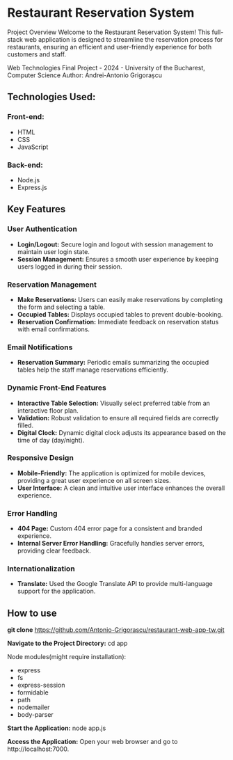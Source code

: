 # Restaurant Reservation System
Project Overview
Welcome to the Restaurant Reservation System! This full-stack web application is designed to streamline the reservation process for restaurants, ensuring an efficient and user-friendly experience for both customers and staff. 

Web Technologies Final Project - 2024 - University of the Bucharest, Computer Science
Author: Andrei-Antonio Grigorașcu

## Technologies Used:
### Front-end:

- HTML
- CSS
- JavaScript

### Back-end:

- Node.js
- Express.js

## Key Features

### User Authentication
- **Login/Logout:** Secure login and logout with session management to maintain user login state.
- **Session Management:** Ensures a smooth user experience by keeping users logged in during their session.

### Reservation Management
- **Make Reservations:** Users can easily make reservations by completing the form and selecting a table.
- **Occupied Tables:** Displays occupied tables to prevent double-booking.
- **Reservation Confirmation:** Immediate feedback on reservation status with email confirmations.

### Email Notifications
- **Reservation Summary:** Periodic emails summarizing the occupied tables help the staff manage reservations efficiently.

### Dynamic Front-End Features
- **Interactive Table Selection:** Visually select preferred table from an interactive floor plan.
- **Validation:** Robust validation to ensure all required fields are correctly filled.
- **Digital Clock:** Dynamic digital clock adjusts its appearance based on the time of day (day/night).

### Responsive Design
- **Mobile-Friendly:** The application is optimized for mobile devices, providing a great user experience on all screen sizes.
- **User Interface:** A clean and intuitive user interface enhances the overall experience.

### Error Handling
- **404 Page:** Custom 404 error page for a consistent and branded experience.
- **Internal Server Error Handling:** Gracefully handles server errors, providing clear feedback.

### Internationalization
- **Translate:** Used the Google Translate API to provide multi-language support for the application.

## How to use
**git clone** https://github.com/Antonio-Grigorascu/restaurant-web-app-tw.git

**Navigate to the Project Directory:**
cd app

Node modules(might require installation):
- express
- fs
- express-session
- formidable
- path
- nodemailer
- body-parser

**Start the Application:**
node app.js

**Access the Application:**
Open your web browser and go to http://localhost:7000.


